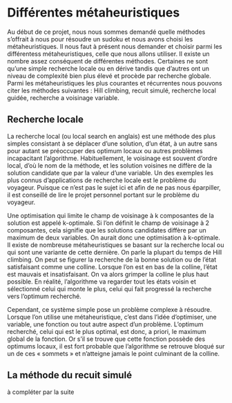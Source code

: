 # Différentes métaheuristiques
Au début de ce projet, nous nous sommes demandé quelle méthodes s’offrait à nous pour résoudre un sudoku et nous avons choisi les métaheuristiques. Il nous faut à présent nous demander et choisir parmi les différentess métaheuristiques, celle que nous allons utiliser. Il existe un nombre assez conséquent de différentes méthodes. Certaines ne sont qu’une simple recherche locale ou en dérive tandis que d’autres ont un niveau de complexité bien plus élevé et procède par recherche globale. Parmi les métaheuristiques les plus courantes et récurrentes nous pouvons citer les méthodes suivantes : Hill climbing, recuit simulé, recherche local guidée, recherche a voisinage variable.

## Recherche locale
La recherche local (ou local search en anglais) est une méthode des plus simples consistant à se déplacer d’une solution, d’un état, à un autre sans pour autant se préoccuper des optimum locaux ou autres problèmes incapacitant l’algorithme. Habituellement, le voisinage est souvent d’ordre local, d’où le nom de la méthode, et les solution voisines ne diffère de la solution candidate que par la valeur d’une variable. Un des exemples les plus connus d’applications de recherche locale est le problème du voyageur. Puisque ce n’est pas le sujet ici et afin de ne pas nous éparpiller, il est conseillé de lire le projet personnel portant sur le problème du voyageur. 

Une optimisation qui limite le champ de voisinage à k composantes de la solution est appelé k-optimale. Si l’on définit le champ de voisinage à 2 composantes, cela signifie que les solutions candidates diffère par un maximum de deux variables. On aurait donc une optimisation à k-optimale.  Il existe de nombreuse métaheuristiques se basant sur la recherche local ou qui sont une variante de cette dernière. On parle la plupart du temps de Hill climbing. On peut se figurer la recherche de la bonne solution ou de l’état satisfaisant comme une colline. Lorsque l’on est en bas de la colline, l’état est mauvais et insatisfaisant. On va alors grimper la colline le plus haut possible. En réalité, l’algorithme va regarder tout les états voisin et sélectionné celui qui monte le plus, celui qui fait progressé la recherche vers l’optimum recherché. 

Cependant, ce système simple pose un problème complexe à résoudre. Lorsque l’on utilise une métaheuristique, c’est dans l’idée d’optimiser, une variable, une fonction ou tout autre aspect d’un problème. L’optimum recherché, celui qui est le plus optimal, est donc, a priori, le maximum global de la fonction. Or s’il se trouve que cette fonction possède des optimums locaux, il est fort probable que l’algorithme se retrouve bloqué sur un de ces « sommets » et n’atteigne jamais le point culminant de la colline.

## La méthode du recuit simulé
à compléter par la suite
